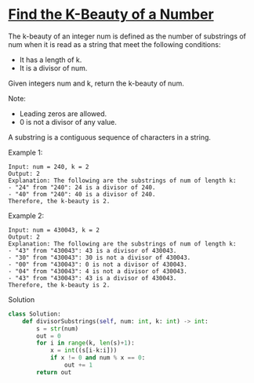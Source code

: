 # [Find the K-Beauty of a Number](https://leetcode.com/problems/find-the-k-beauty-of-a-number/)

The k-beauty of an integer num is defined as the number of substrings of num when it is read as a string that meet the 
following conditions:

- It has a length of k.
- It is a divisor of num.

Given integers num and k, return the k-beauty of num.

Note:

- Leading zeros are allowed.
- 0 is not a divisor of any value.

A substring is a contiguous sequence of characters in a string.

Example 1:
```
Input: num = 240, k = 2
Output: 2
Explanation: The following are the substrings of num of length k:
- "24" from "240": 24 is a divisor of 240.
- "40" from "240": 40 is a divisor of 240.
Therefore, the k-beauty is 2.
```
Example 2:
```
Input: num = 430043, k = 2
Output: 2
Explanation: The following are the substrings of num of length k:
- "43" from "430043": 43 is a divisor of 430043.
- "30" from "430043": 30 is not a divisor of 430043.
- "00" from "430043": 0 is not a divisor of 430043.
- "04" from "430043": 4 is not a divisor of 430043.
- "43" from "430043": 43 is a divisor of 430043.
Therefore, the k-beauty is 2.
```
Solution
```python
class Solution:
    def divisorSubstrings(self, num: int, k: int) -> int:
        s = str(num)
        out = 0
        for i in range(k, len(s)+1):
            x = int((s[i-k:i]))
            if x != 0 and num % x == 0:
                out += 1
        return out
```